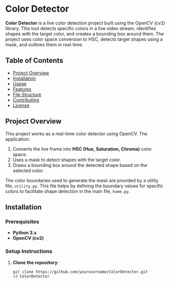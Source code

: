 # Color Detector

**Color Detector** is a live color detection project built using the OpenCV (cv2) library. This tool detects specific colors in a live video stream, identifies shapes with the target color, and creates a bounding box around them. The project uses color space conversion to HSC, detects target shapes using a mask, and outlines them in real-time.

## Table of Contents
- [Project Overview](#project-overview)
- [Installation](#installation)
- [Usage](#usage)
- [Features](#features)
- [File Structure](#file-structure)
- [Contributing](#contributing)
- [License](#license)

## Project Overview

This project works as a real-time color detector using OpenCV. The application:
1. Converts the live frame into **HSC (Hue, Saturation, Chroma)** color space.
2. Uses a mask to detect shapes with the target color.
3. Draws a bounding box around the detected shape based on the selected color.

The color boundaries used to generate the mask are provided by a utility file, `utility.py`. This file helps by defining the boundary values for specific colors to facilitate shape detection in the main file, `home.py`.

## Installation

### Prerequisites
- **Python 3.x**
- **OpenCV (cv2)**

### Setup Instructions

1. **Clone the repository**:
   ```bash
   git clone https://github.com/yourusername/ColorDetector.git
   cd ColorDetector